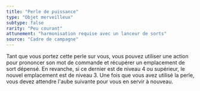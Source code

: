 ```yaml
---
title: "Perle de puissance"
type: "Objet merveilleux"
subtype: false
rarity: "Peu courant"
attunement: "harmonisation requise avec un lanceur de sorts"
source: "Cadre de campagne"
---
```

Tant que vous portez cette perle sur vous, vous pouvez utiliser une action pour prononcer son mot de commande et récupérer un emplacement de sort dépensé. En revanche, si ce dernier est de niveau 4 ou supérieur, le nouvel emplacement est de niveau 3. Une fois que vous avez utilisé la perle, vous devez attendre l'aube suivante pour vous en servir à nouveau.
